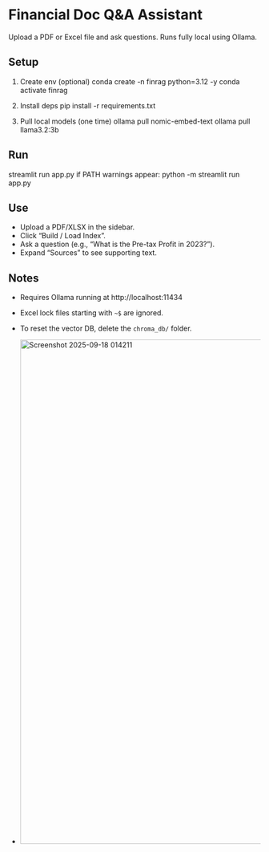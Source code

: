 # Financial Doc Q&A Assistant

Upload a PDF or Excel file and ask questions. Runs fully local using Ollama.

## Setup
1) Create env (optional)
   conda create -n finrag python=3.12 -y
   conda activate finrag

2) Install deps
   pip install -r requirements.txt

3) Pull local models (one time)
   ollama pull nomic-embed-text
   ollama pull llama3.2:3b

## Run
streamlit run app.py
if PATH warnings appear:
python -m streamlit run app.py

## Use
- Upload a PDF/XLSX in the sidebar.
- Click “Build / Load Index”.
- Ask a question (e.g., “What is the Pre-tax Profit in 2023?”).
- Expand “Sources” to see supporting text.

## Notes
- Requires Ollama running at http://localhost:11434
- Excel lock files starting with `~$` are ignored.
- To reset the vector DB, delete the `chroma_db/` folder.

- <img width="1914" height="1006" alt="Screenshot 2025-09-18 014211" src="https://github.com/user-attachments/assets/1c1e445e-d59d-42a4-a195-ff342cb96a5e" />


